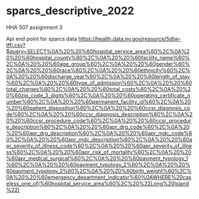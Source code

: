 # sparcs_descriptive_2022
HHA 507 assignment 3

Api end point for sparcs data https://health.data.ny.gov/resource/5dtw-tffi.csv?$query=SELECT%0A%20%20%60hospital_service_area%60%2C%0A%20%20%60hospital_county%60%2C%0A%20%20%60facility_name%60%2C%0A%20%20%60age_group%60%2C%0A%20%20%60gender%60%2C%0A%20%20%60race%60%2C%0A%20%20%60ethnicity%60%2C%0A%20%20%60discharge_year%60%2C%0A%20%20%60length_of_stay%60%2C%0A%20%20%60type_of_admission%60%2C%0A%20%20%60total_charges%60%2C%0A%20%20%60total_costs%60%2C%0A%20%20%60zip_code_3_digits%60%2C%0A%20%20%60operating_certificate_number%60%2C%0A%20%20%60permanent_facility_id%60%2C%0A%20%20%60patient_disposition%60%2C%0A%20%20%60ccsr_diagnosis_code%60%2C%0A%20%20%60ccsr_diagnosis_description%60%2C%0A%20%20%60ccsr_procedure_code%60%2C%0A%20%20%60ccsr_procedure_description%60%2C%0A%20%20%60apr_drg_code%60%2C%0A%20%20%60apr_drg_description%60%2C%0A%20%20%60apr_mdc_code%60%2C%0A%20%20%60apr_mdc_description%60%2C%0A%20%20%60apr_severity_of_illness_code%60%2C%0A%20%20%60apr_severity_of_illness%60%2C%0A%20%20%60apr_risk_of_mortality%60%2C%0A%20%20%60apr_medical_surgical%60%2C%0A%20%20%60payment_typology_1%60%2C%0A%20%20%60payment_typology_2%60%2C%0A%20%20%60payment_typology_3%60%2C%0A%20%20%60birth_weight%60%2C%0A%20%20%60emergency_department_indicator%60%0AWHERE%20caseless_one_of(%60hospital_service_area%60%2C%20%22Long%20Island%22)
